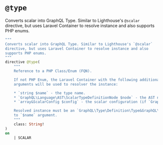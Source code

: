 # `@type`

Converts scalar into GraphQL Type. Similar to Lighthouse's `@scalar` directive, but uses Laravel Container to resolve instance and also supports PHP enums.

[include:graphql-directive]: @type
[//]: # (start: 185f96f580a0c2ae26608f2c53ad97a03a28301e4c189b5abe2c3163adecc2f9)
[//]: # (warning: Generated automatically. Do not edit.)

```graphql
"""
Converts scalar into GraphQL Type. Similar to Lighthouse's `@scalar`
directive, but uses Laravel Container to resolve instance and also
supports PHP enums.
"""
directive @type(
    """
    Reference to a PHP Class/Enum (FQN).

    If not PHP Enum, the Laravel Container with the following additional
    arguments will be used to resolver the instance:

    * `string $name` - the type name.
    * `GraphQL\Language\AST\ScalarTypeDefinitionNode $node` - the AST node.
    * `array&ScalarConfig $config` - the scalar configuration (if `GraphQL\Type\Definition\ScalarType`).

    Resolved instance must be an `GraphQL\Type\Definition\Type&GraphQL\Type\Definition\NamedType` and have a name equal
    to `$name` argument.
    """
    class: String!
)
on
    | SCALAR
```

[//]: # (end: 185f96f580a0c2ae26608f2c53ad97a03a28301e4c189b5abe2c3163adecc2f9)
